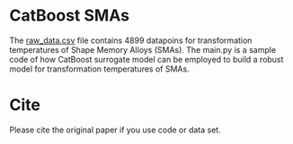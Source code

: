 # CatBoost SMAs
The [raw_data.csv](raw_data.csv) file contains 4899 datapoins for transformation temperatures of Shape Memory Alloys (SMAs). The main.py is a sample code of how CatBoost surrogate model can be employed to build a robust model for transformation temperatures of SMAs.
# Cite
Please cite the original paper if you use code or data set.
